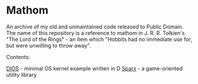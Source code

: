 # Mathom
An archive of my old and unmaintained code released to Public Domain. The name of this repository is a reference to mathom in J. R. R. Tolkien's "The Lord of the Rings" - an item which "Hobbits had no immediate use for, but were unwilling to throw away".

Contents:

[DIOS](https://github.com/gecko0307/mathom/tree/master/dios) - minimal OS kernel example written in D
[Sparx](https://github.com/gecko0307/mathom/tree/master/sparx) - a game-oriented utility library
